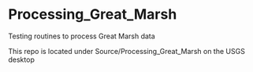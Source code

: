 # Processing_Great_Marsh
Testing routines to process Great Marsh data 

This repo is located under Source/Processing_Great_Marsh on the USGS desktop 
